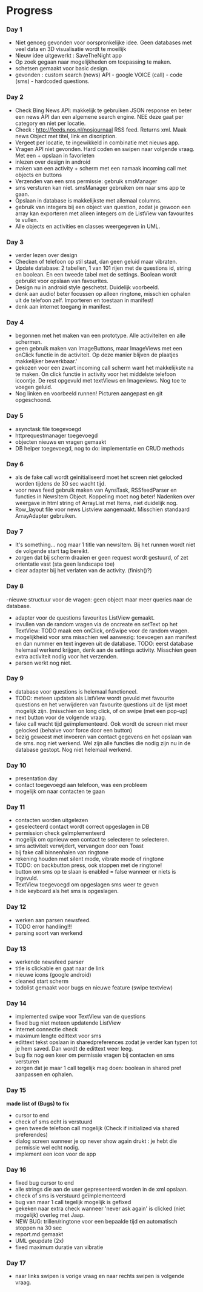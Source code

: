 # Progress #

### Day 1


- Niet genoeg gevonden voor oorspronkelijke idee. Geen databases met veel data en 3D visualisatie wordt te moeilijk
- Nieuw idee uitgewerkt : SaveTheNight app
- Op zoek gegaan naar mogelijkheden om toepassing te maken. 
- schetsen gemaakt voor basic design. 
- gevonden : custom search (news) API - google VOICE (call) - code (sms) - hardcoded questions. 


### Day 2
- Check Bing News API: makkelijk te gebruiken JSON response en beter een news API dan een algemene search engine. NEE deze gaat per category en niet per locatie. 
- Check : http://feeds.nos.nl/nosjournaal RSS feed. Returns xml. Maak news Object met titel, link en discription. 
- Vergeet per locatie, te ingewikkeld in combinatie met nieuws app. 
- Vragen API niet gevonden. Hard coden en swipen naar volgende vraag. Met een + opslaan in favorieten
- inlezen over design in android
- maken van een activity + scherm met een namaak incoming call met objects en buttons
- Verzenden van een sms permissie: <uses-permission android:name="android.permission.SEND_SMS"> gebruik smsManager
- sms versturen kan niet. smsManager gebruiken om naar sms app te gaan. 
- Opslaan in database is makkelijkste met allemaal columns.
- gebruik van integers bij een object van question, zodat je gewoon een array kan exporteren met alleen integers om de ListView van favourites te vullen. 
- Alle objects en activities en classes weergegeven in UML. 

### Day 3
- verder lezen over design
- Checken of telefoon op stil staat, dan geen geluid maar vibraten. 
- Update database: 2 tabellen, 1 van 101 rijen met de questions id, string en boolean. En een tweede tabel met de settings. Boolean wordt gebruikt voor opslaan van favourites. 
- Design nu in android style geschetst. Duidelijk voorbeeld. 
- denk aan audio! beter focussen op alleen ringtone, misschien ophalen uit de telefoon zelf. Importeren en toestaan in manifest!
- denk aan internet toegang in manifest. 

### Day 4
- begonnen met het maken van een prototype. Alle activiteiten en alle schermen. 
- geen gebruik maken van ImageButtons, maar ImageViews met een onClick functie in de activiteit. Op deze manier blijven de plaatjes makkelijker bewerkbaar.'
- gekozen voor een zwart incoming call scherm want het makkelijkste na te maken. On click functie in activity voor het middelste telefoon icoontje. De rest opgevuld met textViews en Imageviews. Nog toe te voegen geluid. 
- Nog linken en voorbeeld runnen! Picturen aangepast en git opgeschoond.

### Day 5
- asynctask file toegevoegd
- httprequestmanager toegevoegd
- objecten nieuws en vragen gemaakt
- DB helper toegevoegd, nog to do: implementatie en CRUD methods 

### Day 6
- als  de fake call wordt geïnitialiseerd moet het screen niet gelocked worden tijdens de 30 sec wacht tijd. 
- voor news feed gebruik maken van AynsTask, RSSfeedParser en functies in NewsItem Object. Koppeling moet nog beter! Nadenken over weergave in html string of ArrayList met Items, niet duidelijk nog. 
- Row_layout file voor news Listview aangemaakt. Misschien standaard ArrayAdapter gebruiken. 

### Day 7
- It's something... nog maar 1 title van newsItem. Bij het runnen wordt niet de volgende start tag bereikt. 
- zorgen dat bij scherm draaien er geen request wordt gestuurd, of zet orientatie vast (sta geen landscape toe)
- clear adapter bij het verlaten van de activity. (finish()?)

### Day 8
-nieuwe structuur voor de vragen: geen object maar meer queries naar de database.
- adapter voor de questions favourites ListView gemaakt. 
- invullen van de random vragen via de oncreate en setText op het TextView: TODO maak een onClick, onSwipe voor de random vragen. 
- mogelijkheid voor sms misschien wel aanwezig: toevoegen aan manifest en dan nummer en text ingeven uit de database. TODO: eerst database helemaal werkend krijgen, denk aan de settings activity. 
Misschien geen extra activiteit nodig voor  het verzenden. 
- parsen werkt nog niet.

### Day 9
- database voor questions is helemaal functioneel. 
- TODO: meteen updaten als ListView wordt gevuld met favourite questions en het verwijderen van favourite questions uit de lijst moet mogelijk zijn. (misschien on long click, of on swipe (met een pop-up)
- next button voor de volgende vraag. 
- fake call wacht tijd geïmplementeerd. Ook wordt de screen niet meer gelocked (behalve voor force door een button)
- bezig geweest met invoeren van contact gegevens en het opslaan van de sms. nog niet werkend. Wel zijn alle functies die nodig zijn nu in de database gestopt. Nog niet helemaal werkend. 

### Day 10 
- presentation day
- contact toegevoegd aan telefoon, was een probleem
- mogelijk om naar contacten te gaan

### Day 11
- contacten worden uitgelezen
- geselecteerd contact wordt correct opgeslagen in DB
- permission check geïmplementeerd 
- mogelijk om opnieuw een contact te selecteren te selecteren. 
- sms activiteit verwijdert, vervangen door een Toast
- bij fake call binnenhalen van ringtone
- rekening houden met silent mode, vibrate mode of ringtone
- TODO: on backbutton press, ook stoppen met de ringtone! 
- button om sms op te slaan is enabled = false wanneer er niets is ingevuld.
- TextView toegevoegd om opgeslagen sms weer te geven
- hide keyboard als het sms is opgeslagen. 

### Day 12
- werken aan parsen newsfeed. 
- TODO error handling!!! 
- parsing soort van werkend

### Day 13
- werkende newsfeed parser
- title is clickable en gaat naar de link
- nieuwe icons (google android)
- cleaned start scherm
- todolist gemaakt voor bugs en nieuwe feature (swipe textview)

### Day 14
- implemented swipe voor TextView van de questions
- fixed bug niet meteen updatende ListView
- Internet connectie check
- maximum lengte edittext voor sms
- edittext tekst opslaan in sharedpreferences zodat je verder kan typen tot je hem saved. Dan wordt de edittext weer leeg. 
- bug fix nog een keer om permissie vragen bij contacten en sms versturen 
- zorgen dat je maar 1 call tegelijk mag doen: boolean in shared pref aanpassen en ophalen. 

### Day 15
**made list of (Bugs) to fix**

- cursor to end
- check of sms echt is verstuurd
- geen tweede telefoon call mogelijk (Check if initialized via shared preferendes)
- dialog screen wanneer je op never show again drukt : je hebt die permissie wel echt nodig. 
- implement een icon voor de app

### Day 16
- fixed bug cursor to end
- alle strings die aan de user gepresenteerd worden in de xml opslaan. 
- check of sms is verstuurd geïmplementeerd 
- bug van maar 1 call tegelijk mogelijk is gefixed
- gekeken naar extra check wanneer 'never ask again' is clicked (niet mogelijk) overleg met Jaap. 
- NEW BUG: trillen/ringtone voor een bepaalde tijd en automatisch stoppen na 30 sec
- report.md gemaakt
- UML geupdate (2x)
- fixed maximum duratie van vibratie

### Day 17
- naar links swipen is vorige vraag en naar rechts swipen is volgende vraag. 


